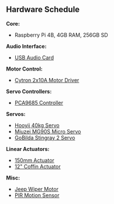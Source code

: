 ## Hardware Schedule

**Core:**
- Raspberry Pi 4B, 4GB RAM, 256GB SD

**Audio Interface:**
- [USB Audio Card](https://www.amazon.com/gp/product/B08LGPKFN5)

**Motor Control:**
- [Cytron 2x10A Motor Driver](https://www.amazon.com/gp/product/B07CW34YRB)

**Servo Controllers:**
- [PCA9685 Controller](https://www.amazon.com/gp/product/B0BKG7QSSR)

**Servos:**
- [Hooyij 40kg Servo](https://www.amazon.com/gp/product/B0CNZS344Z)
- [Miuzei MG90S Micro Servo](https://www.amazon.com/gp/product/B0BWJ26PX2)
- [GoBilda Stingray 2 Servo](https://www.gobilda.com/stingray-2-servo-gearbox-...)

**Linear Actuators:**
- [150mm Actuator](https://www.amazon.com/gp/product/B0CX1CD47N)
- [12" Coffin Actuator](https://www.amazon.com/gp/product/B07L7XCSDW)

**Misc:**
- [Jeep Wiper Motor](https://www.amazon.com/gp/product/B07VGBHRDD)
- [PIR Motion Sensor](https://www.amazon.com/gp/product/B012ZZ4LPM)
